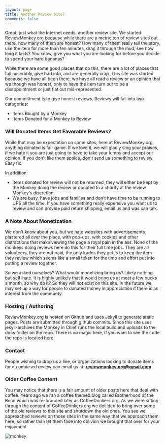 ```yaml
---
layout: page
title: Another Review Site?
comments: false
---
```

Great, just what the Internet needs, another review site. We started ReviewMonkey.org because while there are a metric ton of review sites out there, how many of them are honest? How many of them really tell the story, use the item for more than ten minutes, drag it through the mud, see how long it lasts? You know, give you what you are looking for before you decide to spend your hard bananas? 

While there are some good places that do this, there are a lot of places that fail miserably, give bad info, and are generally crap.  This site was started because we have all been there, we have all read a review or an opinion that we though was honest, only to have the item turn out to be a disappointment or just flat out mis-represented.

Our committment is to give honest reviews.  Reviews will fall into two categories:

- Items Bought by a Monkey
- Items Donated for a Monkey to Review

### Will Donated Items Get Favorable Reviews?

While that may be expectation on some sites, here at ReviewMonkey.org anything donated is fair game.  If we love it, we will gladly sing your praises, if we hate it you are just going to have to take your lumps and accept our opinion.  If you don't like them apples, don't send us something to review. Easy fix.

In addition:

* Items donated for review will not be returned, they will either be kept by the Monkey doing the review or donated to a charity at the review Monkey's discretion. 
* We are busy, have jobs and families and don't have time to be running to UPS all the time. If you have something really expensive you want us to review and can provide paid return shipping, email us and was can talk.

### A Note About Monetization

We don't know about you, but we hate websites with advertisements plastered all over the place, with pop-ups, with cookies and other distractions that make viewing the page a royal pain in the ass. None of the monkeys doing reviews here do this for their full time jobs. They are all volunteers, they are not paid, the only kudos they get is to keep the item they review which seems like a small token for the time and effort put into putting a review together.

So we asked ourselves? What would monetizing bring us? Likely nothing but self-hate.  It is highly unlikely that it would bring us at most a few bucks a month, so why do it?  So they will not exist on this site.  In the future we may set up a way for people to donated money in appreciation if there is an interest from the communty.

### Hosting / Authoring

ReviewMonkey.org is hosted on Github and uses Jekyll to generate static pages.  Posts are submitted through github commits. Since this site uses jekyll-archives the Monkey in Chief runs the local build and uploads to the docs folder on the repo. There is no magic here, if you want to see the code the repo is located [here](https://github.com/reviewmonkeyrepo/reviewmonkey).

### Contact

People wishing to drop us a line, or organizations looking to donate items for an unbiased review can email us at: **reviewmonkey.org@gmail.com**

### Older Coffee Content

You may notice that there is a fair amount of older posts here that deal with coffee. Years ago we ran a coffee themed blog called Brotherhood of the Bean which was re-branded later as CoffeeDrinkers.org. As we were sifting through the content of CoffeeDrinkers.org we decided to bring over some of the old reviews to this site and shutdown the old ones. You see we appreached reviews on those sites in the same way that we approach them here, so rather than let them fade into oblivion we brought that over for your enjoyment.

![monkey]({{site.baseurl}}/assets/images/monkey-jonny-doomsday.png) <!-- {: .shadow} -->


